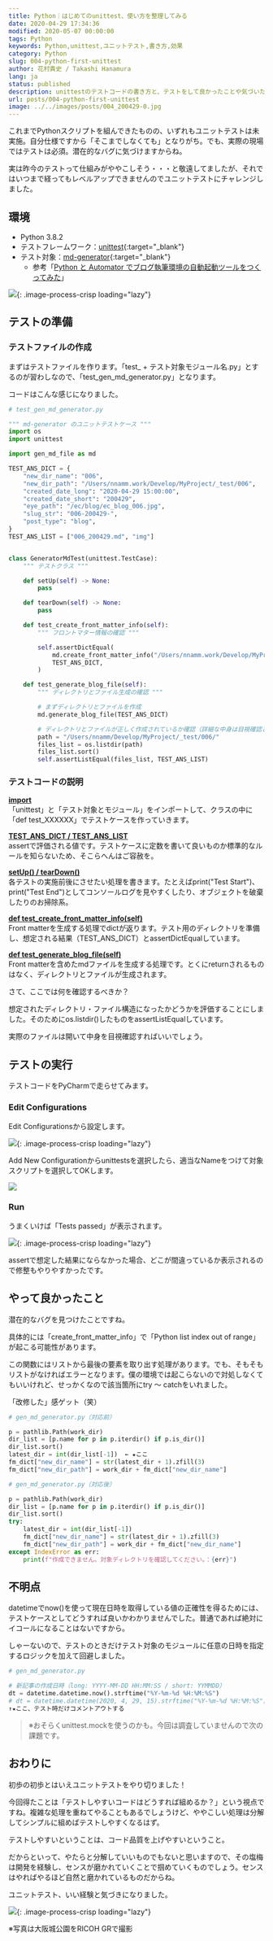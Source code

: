 ```yaml
---
title: Python｜はじめてのunittest、使い方を整理してみる
date: 2020-04-29 17:34:36
modified: 2020-05-07 00:00:00
tags: Python
keywords: Python,unittest,ユニットテスト,書き方,効果
category: Python 
slug: 004-python-first-unittest
author: 花村貴史 / Takashi Hanamura
lang: ja
status: published
description: unittestのテストコードの書き方と、テストをして良かったことや気づいたこと。
url: posts/004-python-first-unittest
image: ../../images/posts/004_200429-0.jpg
---
```


これまでPythonスクリプトを組んできたものの、いずれもユニットテストは未実施。自分仕様ですから「そこまでしなくても」となりがち。でも、実際の現場ではテストは必須。潜在的なバグに気づけますからね。

実は昨今のテストって仕組みがややこしそう・・・と敬遠してましたが、それではいつまで経ってもレベルアップできませんのでユニットテストにチャレンジしました。

## 環境

* Python 3.8.2
* テストフレームワーク：[unittest](https://docs.python.org/ja/3/library/unittest.html){:target="_blank"}
* テスト対象：[md-generator](https://github.com/nnamm/md-generator){:target="_blank"}
  * 参考「[Python と Automator でブログ執筆環境の自動起動ツールをつくってみた](https://nnamm.work/posts/002-startup-blog-writing-env/)」

![](../../images/posts/004_200429-a.jpg){: .image-process-crisp loading="lazy"}

## テストの準備

### テストファイルの作成

まずはテストファイルを作ります。「test_ + テスト対象モジュール名.py」とするのが習わしなので、「test_gen_md_generator.py」となります。

コードはこんな感じになりました。

```py
# test_gen_md_generator.py

""" md-generator のユニットテストケース """
import os
import unittest

import gen_md_file as md

TEST_ANS_DICT = {
    "new_dir_name": "006",
    "new_dir_path": "/Users/nnamm.work/Develop/MyProject/_test/006",
    "created_date_long": "2020-04-29 15:00:00",
    "created_date_short": "200429",
    "eye_path": "/ec/blog/ec_blog_006.jpg",
    "slug_str": "006-200429-",
    "post_type": "blog",
}
TEST_ANS_LIST = ["006_200429.md", "img"]


class GeneratorMdTest(unittest.TestCase):
    """ テストクラス """

    def setUp(self) -> None:
        pass

    def tearDown(self) -> None:
        pass

    def test_create_front_matter_info(self):
        """ フロントマター情報の確認 """

        self.assertDictEqual(
            md.create_front_matter_info("/Users/nnamm.work/Develop/MyProject/_test/"),
            TEST_ANS_DICT,
        )

    def test_generate_blog_file(self):
        """ ディレクトリとファイル生成の確認 """

        # まずディレクトリとファイルを作成
        md.generate_blog_file(TEST_ANS_DICT)

        # ディレクトリとファイルが正しく作成されているか確認（詳細な中身は目視確認とする）
        path = "/Users/nnamm/Develop/MyProject/_test/006/"
        files_list = os.listdir(path)
        files_list.sort()
        self.assertListEqual(files_list, TEST_ANS_LIST)
```

### テストコードの説明

<strong><u>import</u></strong><br>
「unittest」と「テスト対象とモジュール」をインポートして、クラスの中に「def test_XXXXXX」でテストケースを作っていきます。

<strong><u>TEST_ANS_DICT / TEST_ANS_LIST</u></strong><br>
assertで評価される値です。テストケースに定数を書いて良いものか標準的なルールを知らないため、そこらへんはご容赦を。

<strong><u>setUp() / tearDown()</u></strong><br>
各テストの実施前後にさせたい処理を書きます。たとえばprint("Test Start")、print("Test End")としてコンソールログを見やすくしたり、オブジェクトを破棄したりのお掃除系。

<strong><u>def test_create_front_matter_info(self)</u></strong><br>
Front matterを生成する処理でdictが返ります。テスト用のディレクトリを準備し、想定される結果（TEST_ANS_DICT）とassertDictEqualしています。

<strong><u>def test_generate_blog_file(self)</u></strong><br>
Front matterを含めたmdファイルを生成する処理です。とくにreturnされるものはなく、ディレクトリとファイルが生成されます。

さて、ここでは何を確認するべきか？

想定されたディレクトリ・ファイル構造になったかどうかを評価することにしました。そのためにos.listdir()したものをassertListEqualしています。

実際のファイルは開いて中身を目視確認すればいいでしょう。

## テストの実行

テストコードをPyCharmで走らせてみます。

### Edit Configurations

Edit Configurationsから設定します。

![](../../images/posts/004_200429-1.jpg){: .image-process-crisp loading="lazy"}

Add New Configurationからunittestsを選択したら、適当なNameをつけて対象スクリプトを選択してOKします。

![](../../images/posts/004_200429-2.jpg)

### Run

うまくいけば「Tests passed」が表示されます。

![](../../images/posts/004_200429-3.jpg){: .image-process-crisp loading="lazy"}

assertで想定した結果にならなかった場合、どこが間違っているか表示されるので修整もやりやすかったです。

## やって良かったこと

潜在的なバグを見つけたことですね。

具体的には「create_front_matter_info」で「Python list index out of range」が起こる可能性があります。

この関数にはリストから最後の要素を取り出す処理があります。でも、そもそもリストがなければエラーとなります。僕の環境では起こらないので対処しなくてもいいけれど、せっかくなので該当箇所にtry 〜 catchをいれました。

「改修した」感ゲット（笑）

```py
# gen_md_generator.py（対応前）

p = pathlib.Path(work_dir)
dir_list = [p.name for p in p.iterdir() if p.is_dir()]
dir_list.sort()
latest_dir = int(dir_list[-1])  ← ★ここ
fm_dict["new_dir_name"] = str(latest_dir + 1).zfill(3)
fm_dict["new_dir_path"] = work_dir + fm_dict["new_dir_name"]
```

```py
# gen_md_generator.py（対応後）

p = pathlib.Path(work_dir)
dir_list = [p.name for p in p.iterdir() if p.is_dir()]
dir_list.sort()
try:
    latest_dir = int(dir_list[-1])
    fm_dict["new_dir_name"] = str(latest_dir + 1).zfill(3)
    fm_dict["new_dir_path"] = work_dir + fm_dict["new_dir_name"]
except IndexError as err:
    print(f"作成できません。対象ディレクトリを確認してください。：{err}")
```

## 不明点

datetimeでnow()を使って現在日時を取得している値の正確性を得るためには、テストケースとしてどうすれば良いかわかりませんでした。普通であれば絶対にイコールになることはないですから。

しゃーないので、テストのときだけテスト対象のモジュールに任意の日時を指定するロジックを加えて回避しました。

```py
# gen_md_generator.py

# 新記事の作成日時（long: YYYY-MM-DD HH:MM:SS / short: YYMMDD）
dt = datetime.datetime.now().strftime("%Y-%m-%d %H:%M:%S")
# dt = datetime.datetime(2020, 4, 29, 15).strftime("%Y-%m-%d %H:%M:%S")  # unittest用に日時指定
↑★ここ、テスト時だけコメントアウトする
```

> ※おそらくunittest.mockを使うのかも。今回は調査していませんので次の課題です。

## おわりに

初歩の初歩とはいえユニットテストをやり切りました！

今回得たことは「テストしやすいコードはどうすれば組めるか？」という視点ですね。複雑な処理を重ねてやることもあるでしょうけど、ややこしい処理は分解してシンプルに組めばテストしやすくなるはず。

テストしやすいということは、コード品質を上げやすいということ。

だからといって、やたらと分解していいものでもないと思いますので、その塩梅は開発を経験し、センスが磨かれていくことで掴めていくものでしょう。センスはやればやるほど自然と磨かれているものだからね。

ユニットテスト、いい経験と気づきになりました。

![](../../images/posts/004_200429-b.jpg){: .image-process-crisp loading="lazy"}

※写真は大阪城公園をRICOH GRで撮影
